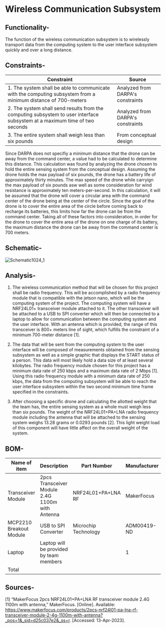# Wireless Communication Subsystem

## Functionality- 
The function of the wireless communication subsystem is to wirelessly transport data from the computing system to the user interface subsystem quickly and over a long distance. 

## Constraints- 
| Constraint | Source |
|------------|--------|
| 1. The system shall be able to communicate with the computing subsystem from a minimum distance of 700-meters| Analyzed from DARPA's constraints |
| 2. The system shall send results from the computing subsystem to user interface subsystem at a maximum time of two seconds | Analyzed from DARPA's constraints |
| 3. The entire system shall weigh less than six pounds| From conceptual design |

Since DARPA does not specifiy a minimum distance that the drone can be away from the command center, a value had to be calculated to determine this distance. This calculation was found by analyzing the drone chosen to hold the entire sensing system from the conceptual design. Assuming the drone holds the max payload of six pounds, the drone has a battery life of approximately thirty minutes. The max speed of the drone while carryign the max payload of six pounds asw well as some consideration for wind resistance is approximately ten meters-per-second. In this calculation, it will be assumed that the drone will cover a circular area with the command center of the drone being at the center of the circle. Since the goal of the drone is to cover the entire area of the circle before coming back to recharge its batteries, this limits how far the drone can be from the command center. Taking all of these factors into consideration, in order for the drone to cover the entire area of the drone on one charge of its battery, the maximum distance the drone can be away from the command center is 700 meters.

## Schematic- 

![Schematic1024_1](https://user-images.githubusercontent.com/123600489/232377903-567137f6-7f32-414b-8319-172e8f5472d3.jpg)

## Analysis-
1. The wireless communication method that will be chosen for this project shall be radio frequency. This will be accomplished by a radio frequency module that is compatible with the jetson nano, which will be the computing system of the project. The computing system will have a NRF24L01+ transceiver module attached to it. The other transceiver will be attached to a USB to SPI converter which will then be connected to a laptop to allow for communication between the computing system and the user interface.  With an antenna which is provided, the range of this transceiver is 800+ meters line of sight, which fulfills the constraint of a minimum 700-meter distance [1].

2. The data that will be sent from the computing system to the user interface will be composed of measurements obtained from the sensing subsystem as well as a simple graphic that displays the START status of a person. This data will most likely hold a data size of at least several kilobytes. The radio frequency module chosen for this project has a minimum data rate of 250 kbps and a maximum data rate of 2 Mbps [1]. Using this radio frequency module with a minimum data rate of 250 kbps,  the data from the computing subsystem will be able to reach the user interface subsystem within the two second minimum time frame specified in the constraints.

3. After choosing a specific drone and calculating the allotted weight that the team has, the entire sensing system as a whole must weigh less than six pounds. The weight of the NRF24L01+PA+LNA radio frequency module including the antenna that will be attached to the sensing system weighs 13.28 grams or 0.0293 pounds [2]. This light weight load of this component will have little affect on the overall weight of the system.

## BOM-

| Name of item | Description | Part Number | Manufacturer | Quantity | Price | Total |
|--------------|-------------|-------------|--------------|----------|-------|-------|
| Transceiver Module | 2pcs Transceiver Module 2.4G 1100m with Antenna | NRF24L01+PA+LNA RF | MakerFocus | 1 | $9.99 | $9.99 |
| MCP2210 Breakout Module | USB to SPI Converter | Microchip Technology | ADM00419-ND | 1 | $38.64 | $38.64 |
| Laptop | Laptop will be provided by team members | | 1 | $0 | $0 |
| Total |  |  |  |  |  | $48.63 |

## Sources-  

[1] “MakerFocus 2pcs NRF24L01+PA+LNA RF transceiver module 2.4G 1100m with antenna,” MakerFocus. [Online]. Available: https://www.makerfocus.com/products/2pcs-nrf24l01-pa-lna-rf-transceiver-module-2-4g-1100m-with-antenna?_pos=1&_sid=d25c037e2&_ss=r. [Accessed: 13-Apr-2023]. 
